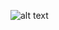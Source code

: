 ![alt text](https://code.cs.umanitoba.ca/winter-2022-a01/group-7/book-ordering-system/-/blob/master/Arch2.jpg)
